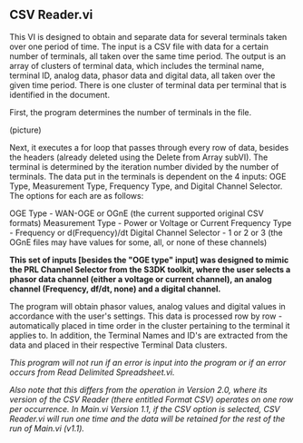 ## CSV Reader.vi
This VI is designed to obtain and separate data for several terminals taken over one period of time. The input is a CSV file with data for
a certain number of terminals, all taken over the same time period. The output is an array of clusters of terminal data, which includes 
the terminal name, terminal ID, analog data, phasor data and digital data, all taken over the given time period. There is one cluster of
terminal data per terminal that is identified in the document.


First, the program determines the number of terminals in the file. 

(picture)



Next, it executes a for loop that passes through every row of data, besides the headers (already deleted using the Delete from Array subVI).
The terminal is determined by the iteration number divided by the number of terminals. The data put in the terminals is dependent on the 4
inputs: OGE Type, Measurement Type, Frequency Type, and Digital Channel Selector. The options for each are as follows:

OGE Type - WAN-OGE or OGnE (the current supported original CSV formats)
Measurement Type - Power or Voltage or Current
Frequency Type - Frequency or d(Frequency)/dt
Digital Channel Selector - 1 or 2 or 3 (the OGnE files may have values for some, all, or none of these channels)

**This set of inputs [besides the "OGE type" input] was designed to mimic the PRL Channel Selector from the S3DK toolkit, where the user 
selects a phasor data channel (either a voltage or current channel), an analog channel (Frequency, df/dt, none) and a digital channel.**

The program will obtain phasor values, analog values and digital values in accordance with the user's settings. This data is processed row 
by row - automatically placed in time order in the cluster pertaining to the terminal it applies to. In addition, the Terminal Names and 
ID's are extracted from the data and placed in their respective Terminal Data clusters.



*This program will not run if an error is input into the program or if an error occurs from Read Delimited Spreadsheet.vi.*

*Also note that this differs from the operation in Version 2.0, where its version of the CSV Reader (there entitled Format CSV) operates on one row per occurrence. In Main.vi Version 1.1, if the CSV option is selected, CSV Reader.vi will run one time and the data will be retained for the rest of the run of Main.vi (v1.1).*
